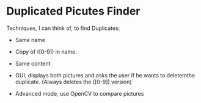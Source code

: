 # Duplicated Picutes Finder

Techniques, I can think of, to find Duplicates:
- Same name
- Copy of ([0-9]) in name.
- Same content

- GUI, displays both pictures and asks the user if he wants to deletemthe duplicate. 
  (Always deletes the ([0-9]) version)   
- Advanced mode, use OpenCV to compare pictures
